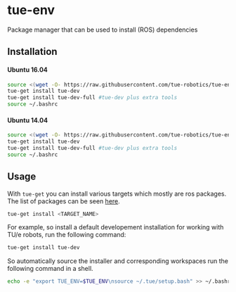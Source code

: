 # tue-env
Package manager that can be used to install (ROS) dependencies

## Installation

#### Ubuntu 16.04
```bash
source <(wget -O- https://raw.githubusercontent.com/tue-robotics/tue-env/master/installer/scripts/bootstrap-ros-kinetic)
tue-get install tue-dev
tue-get install tue-dev-full #tue-dev plus extra tools
source ~/.bashrc
```
#### Ubuntu 14.04
```bash
source <(wget -O- https://raw.githubusercontent.com/tue-robotics/tue-env/master/installer/scripts/bootstrap-ros-indigo)
tue-get install tue-dev
tue-get install tue-dev-full #tue-dev plus extra tools
source ~/.bashrc
```

## Usage

With `tue-get` you can install various targets which mostly are ros packages. 
The list of packages can be seen [here](installer/targets).

```bash
tue-get install <TARGET_NAME>
```
For example, so install a default developement installation for working with 
TU/e robots, run the following command:
```bash
tue-get install tue-dev
```
So automatically source the installer and corresponding workspaces run the following
command in a shell.
```bash
echo -e "export TUE_ENV=$TUE_ENV\nsource ~/.tue/setup.bash" >> ~/.bashrc
```
